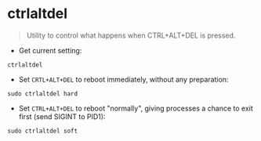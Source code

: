 # ctrlaltdel

> Utility to control what happens when CTRL+ALT+DEL is pressed.

- Get current setting:

`ctrlaltdel`

- Set `CRTL+ALT+DEL` to reboot immediately, without any preparation:

`sudo ctrlaltdel hard`

- Set `CTRL+ALT+DEL` to reboot "normally", giving processes a chance to exit first (send SIGINT to PID1):

`sudo ctrlaltdel soft`
